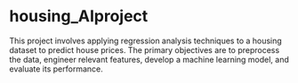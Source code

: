 # housing_AIproject
This project involves applying regression analysis techniques to a housing dataset to predict house prices. The primary objectives are to preprocess the data, engineer relevant features, develop a machine learning model, and evaluate its performance. 
